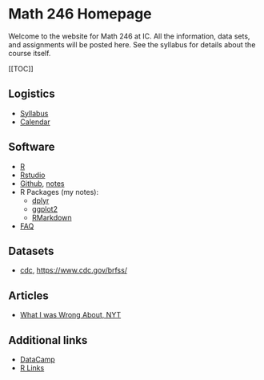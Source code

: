 # Math 246 Homepage

Welcome to the website for Math 246 at IC. All the information, data sets, and assignments will be posted here. See the syllabus for details about the course itself.

[[TOC]]

## Logistics
* [Syllabus](./logistics/syllabus.md)
* [Calendar](./logistics/calendar.md)

## Software
* [R](https://cran.r-project.org/)
* [Rstudio](https://www.rstudio.com/)
* [Github](https://github.com/), [notes](./github)
* R Packages (my notes):
  * [dplyr](./notes/dplyr.html)
  * [ggplot2](./notes/ggplot.html)
  * [RMarkdown](./notes/rmarkdown.html)
* [FAQ](./faq.md)

## Datasets
* [cdc](./data/cdc.csv), <https://www.cdc.gov/brfss/>

## Articles
* [What I was Wrong About, NYT](https://www.nytimes.com/2017/12/24/opinion/2017-wrong-numbers.html)

## Additional links
* [DataCamp](https://www.datacamp.com/)
* [R Links](https://mthomas7.github.io/links/)
